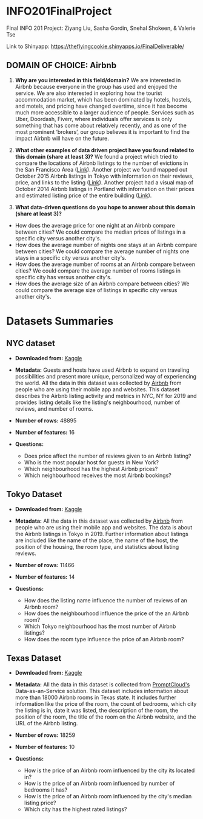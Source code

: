 # INFO201FinalProject
Final INFO 201 Project: Ziyang Liu, Sasha Gordin, Snehal Shokeen, & Valerie Tse

Link to Shinyapp: https://theflyingcookie.shinyapps.io/FinalDeliverable/

## DOMAIN OF CHOICE: Airbnb

1. **Why are you interested in this field/domain?**
 We are interested in Airbnb because everyone in the group has used and enjoyed the service. We are also interested in exploring how the tourist accommodation market, which has been dominated by hotels, hostels, and motels, and pricing have changed overtime, since it has become much more accessible to a larger audience of people. Services such as Uber, Doordash, Fiverr, where individuals offer services is only something that has come about relatively recently, and as one of the most prominent ‘brokers’, our group believes it is important to find the impact Airbnb will have on the future.

2. **What other examples of data driven project have you found related to this domain (share at least 3)?**
We found a project which tried to compare the locations of Airbnb listings to the number of evictions in the San Francisco Area ([Link](http://www.antievictionmappingproject.net/airbnbmap.html)). Another project we found mapped out October 2015 Airbnb listings in Tokyo with information on their reviews, price, and links to the listing ([Link](https://fusiontables.google.com/DataSource?docid=19kUwpdecsv40yNlEpjxJQa3V0U_PDdRpwSvAjNSP#map:id=3)). Another project had a visual map of October 2014 Airbnb listings in Portland with information on their prices and estimated listing price of the entire building ([Link](https://fusiontables.google.com/DataSource?docid=13BbmK0RNt-lkfxITikQPDpGZyL9EfMTxd1owCOll#map:id=3)).

3. **What data-driven questions do you hope to answer about this domain (share at least 3)?**
  - How does the average price for one night at an Airbnb compare between cities? We could compare the median prices of listings in a specific city versus another city's.
  - How does the average number of nights one stays at an Airbnb compare between cities? We could compare the average number of nights one stays in a specific city versus another city's.
  - How does the average number of rooms at an Airbnb compare between cities? We could compare the average number of rooms listings in specific city has versus another city's.
  - How does the average size of an Airbnb compare between cities? We could compare the average size of listings in specific city versus another city's.

# Datasets Summaries
## NYC dataset

  - **Downloaded from:** [Kaggle](https://www.kaggle.com/dgomonov/new-york-city-airbnb-open-data)

  - **Metadata:** Guests and hosts have used Airbnb to expand on traveling possibilities and present more unique, personalized way of experiencing the world. All the data in this dataset was collected by [Airbnb](http://insideairbnb.com/) from people who are using their mobile app and websites. This dataset describes the Airbnb listing activity and metrics in NYC, NY for 2019 and provides listing details like the listing's neighbourhood, number of reviews, and number of rooms.

  - **Number of rows:** 48895

  - **Number of features:** 16

  - **Questions:**
    - Does price affect the number of reviews given to an Airbnb listing?
    - Who is the most popular host for guests in New York?
    - Which neighbourhood has the highest Airbnb prices?
    - Which neighbourhood receives the most Airbnb bookings?

## Tokyo Dataset

  - **Downloaded from:** [Kaggle](https://www.kaggle.com/fuyutaro/tokyo-airbnb-open-data)

  - **Metadata:** All the data in this dataset was collected by [Airbnb](http://insideairbnb.com/) from people who are using their mobile app and websites. The data is about the Airbnb listings in Tokyo in 2019. Further information about listings are included like the name of the place, the name of the host, the position of the housing, the room type, and statistics about listing reviews.

  - **Number of rows:** 11466

  - **Number of features:** 14

  - **Questions:**
    - How does the listing name influence the number of reviews of an Airbnb room?
    - How does the neighbourhood influence the price of the an Airbnb room?
    - Which Tokyo neighbourhood has the most number of Airbnb listings?
    - How does the room type influence the price of an Airbnb room?

## Texas Dataset

  - **Downloaded from:** [Kaggle](https://www.kaggle.com/PromptCloudHQ/airbnb-property-data-from-texas)

  - **Metadata:** All the data in this dataset is collected from [PromptCloud's](https://www.promptcloud.com/) Data-as-an-Service solution. This dataset includes information about more than 18000 Airbnb rooms in Texas state. It includes further information like the price of the room, the count of bedrooms, which city the listing is in, date it was listed, the description of the room, the position of the room, the title of the room on the Airbnb website, and the URL of the Airbnb listing.

  - **Number of rows:** 18259

  - **Number of features:** 10

  - **Questions:**
    - How is the price of an Airbnb room influenced by the city its located in?
    - How is the price of an Airbnb room influenced by number of bedrooms it has?
    - How is the price of an Airbnb room influenced by the city's median listing price?
    - Which city has the highest rated listings?
